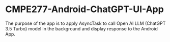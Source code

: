 # CMPE277-Android-ChatGPT-UI-App
The purpose of the app is to apply AsyncTask to call Open AI LLM (ChatGPT 3.5 Turbo) model in the background and display response to the Android App. 
